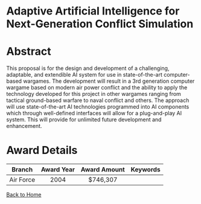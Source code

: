 
Adaptive Artificial Intelligence for Next-Generation Conflict Simulation
========================================================================

# Abstract


This proposal is for the design and development of a challenging, adaptable, and extendible AI system for use in state-of-the-art computer-based wargames.  The development will result in a 3rd generation computer wargame based on modern air power conflict and the ability to apply the technology developed for this project in other wargames ranging from tactical ground-based warfare to naval conflict and others.  The approach will use state-of-the-art AI technologies programmed into AI components which through well-defined interfaces will allow for a plug-and-play AI system.  This will provide for unlimited future development and enhancement.  

# Award Details

|Branch|Award Year|Award Amount|Keywords|
| :---: | :---: | :---: | :---: |
|Air Force|2004|$746,307||
  
  


[Back to Home](https://github.com/chrischow/dod_sbir_awards/CC/#1265)